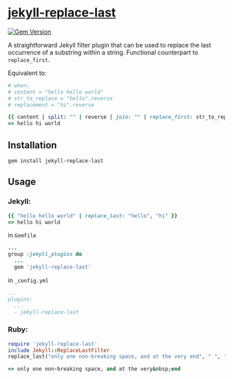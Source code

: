# [jekyll-replace-last](https://rubygems.org/gems/jekyll-replace-last)
[![Gem Version](https://badge.fury.io/rb/jekyll-replace-last.svg)](https://badge.fury.io/rb/jekyll-replace-last)

A straightforward Jekyll filter plugin that can be used to replace the last occurrence of a substring within a string. Functional counterpart to `replace_first`.

Equivalent to:
``` ruby
# when:
# content = "hello hello world"
# str_to_replace = "hello".reverse
# replacement = "hi".reverse

{{ content | split: "" | reverse | join: "" | replace_first: str_to_replace, replacement | split: "" | reverse | join: "" }}
=> hello hi world
```

## Installation
``` 
gem install jekyll-replace-last
```

## Usage

### Jekyll:
``` ruby
{{ "hello hello world" | replace_last: "hello", "hi" }}
=> hello hi world
```

in `Gemfile`
``` ruby
...
group :jekyll_plugins do
  ...
  gem 'jekyll-replace-last'
```

in `_config.yml`
``` yaml
...
plugins:
  ...
  - jekyll-replace-last
```

### Ruby: 
``` ruby
require 'jekyll-replace-last'
include Jekyll::ReplaceLastFilter
replace_last("only one non-breaking space, and at the very end", " ", "&nbsp;")

=> only one non-breaking space, and at the very&nbsp;end
```


